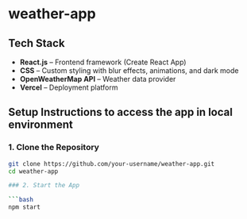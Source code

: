 # weather-app

## Tech Stack

- **React.js** – Frontend framework (Create React App)
- **CSS** – Custom styling with blur effects, animations, and dark mode
- **OpenWeatherMap API** – Weather data provider
- **Vercel** – Deployment platform

## Setup Instructions to access the app in local environment

### 1. Clone the Repository

```bash
git clone https://github.com/your-username/weather-app.git
cd weather-app

### 2. Start the App

```bash
npm start
